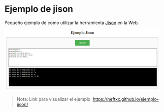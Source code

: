 # Ejemplo de jison

Pequeño ejemplo de como utilizar la herramienta [Jison](https://github.com/zaach/jison) en la Web.

![muestra](doc/01.png "Muestra")

> Nota: Link para visualizar el ejemplo: https://neftxx.github.io/ejemplo-jison/
